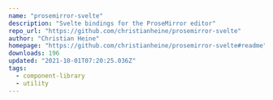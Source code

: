 ```yaml
---
name: "prosemirror-svelte"
description: "Svelte bindings for the ProseMirror editor"
repo_url: "https://github.com/christianheine/prosemirror-svelte"
author: "Christian Heine"
homepage: "https://github.com/christianheine/prosemirror-svelte#readme"
downloads: 196
updated: "2021-10-01T07:20:25.036Z"
tags: 
  - component-library
  - utility
---
```

